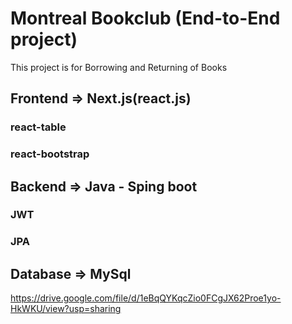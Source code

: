 
# Montreal Bookclub (End-to-End project)
This project is for Borrowing and Returning of Books


## Frontend	=>	Next.js(react.js) 
### react-table
### react-bootstrap
##  Backend		=> Java - Sping boot
### JWT
### JPA
			
## Database	=> MySql 

https://drive.google.com/file/d/1eBqQYKqcZio0FCgJX62Proe1yo-HkWKU/view?usp=sharing








